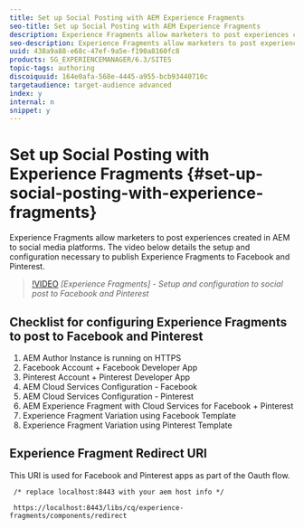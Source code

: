 ```yaml
---
title: Set up Social Posting with AEM Experience Fragments
seo-title: Set up Social Posting with AEM Experience Fragments
description: Experience Fragments allow marketers to post experiences created in AEM to social media platforms. The video below details the setup and configuration necessary to publish Experience Fragments to Facebook and Pinterest.
seo-description: Experience Fragments allow marketers to post experiences created in AEM to social media platforms. The video below details the setup and configuration necessary to publish Experience Fragments to Facebook and Pinterest.
uuid: 438a9a88-e68c-47ef-9a5e-f190a8160fc8
products: SG_EXPERIENCEMANAGER/6.3/SITES
topic-tags: authoring
discoiquuid: 164e0afa-568e-4445-a955-bcb93440710c
targetaudience: target-audience advanced
index: y
internal: n
snippet: y
---
```


# Set up Social Posting with Experience Fragments {#set-up-social-posting-with-experience-fragments}

Experience Fragments allow marketers to post experiences created in AEM to social media platforms. The video below details the setup and configuration necessary to publish Experience Fragments to Facebook and Pinterest.

>[!VIDEO](https://video.tv.adobe.com/v/20592/?quality=9)
*[Experience Fragments] - Setup and configuration to social post to Facebook and Pinterest*

## Checklist for configuring Experience Fragments to post to Facebook and Pinterest

1. AEM Author Instance is running on HTTPS
2. Facebook Account + Facebook Developer App
3. Pinterest Account + Pinterest Developer App
4. AEM Cloud Services Configuration - Facebook
5. AEM Cloud Services Configuration - Pinterest
6. AEM Experience Fragment with Cloud Services for Facebook + Pinterest
7. Experience Fragment Variation using Facebook Template
8. Experience Fragment Variation using Pinterest Template

## Experience Fragment Redirect URI

This URI is used for Facebook and Pinterest apps as part of the Oauth flow.

```plain
 /* replace localhost:8443 with your aem host info */

 https://localhost:8443/libs/cq/experience-fragments/components/redirect
```

